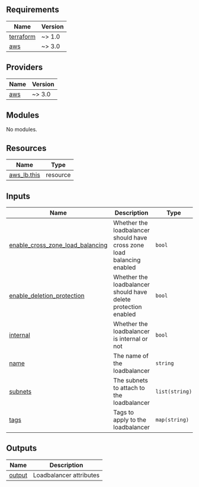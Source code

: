 ## Requirements

| Name | Version |
|------|---------|
| <a name="requirement_terraform"></a> [terraform](#requirement\_terraform) | ~> 1.0 |
| <a name="requirement_aws"></a> [aws](#requirement\_aws) | ~> 3.0 |

## Providers

| Name | Version |
|------|---------|
| <a name="provider_aws"></a> [aws](#provider\_aws) | ~> 3.0 |

## Modules

No modules.

## Resources

| Name | Type |
|------|------|
| [aws_lb.this](https://registry.terraform.io/providers/hashicorp/aws/latest/docs/resources/lb) | resource |

## Inputs

| Name | Description | Type | Default | Required |
|------|-------------|------|---------|:--------:|
| <a name="input_enable_cross_zone_load_balancing"></a> [enable\_cross\_zone\_load\_balancing](#input\_enable\_cross\_zone\_load\_balancing) | Whether the loadbalancer should have cross zone load balancing enabled | `bool` | `true` | no |
| <a name="input_enable_deletion_protection"></a> [enable\_deletion\_protection](#input\_enable\_deletion\_protection) | Whether the loadbalancer should have delete protection enabled | `bool` | `true` | no |
| <a name="input_internal"></a> [internal](#input\_internal) | Whether the loadbalancer is internal or not | `bool` | n/a | yes |
| <a name="input_name"></a> [name](#input\_name) | The name of the loadbalancer | `string` | n/a | yes |
| <a name="input_subnets"></a> [subnets](#input\_subnets) | The subnets to attach to the loadbalancer | `list(string)` | n/a | yes |
| <a name="input_tags"></a> [tags](#input\_tags) | Tags to apply to the loadbalancer | `map(string)` | `{}` | no |

## Outputs

| Name | Description |
|------|-------------|
| <a name="output_output"></a> [output](#output\_output) | Loadbalancer attributes |

